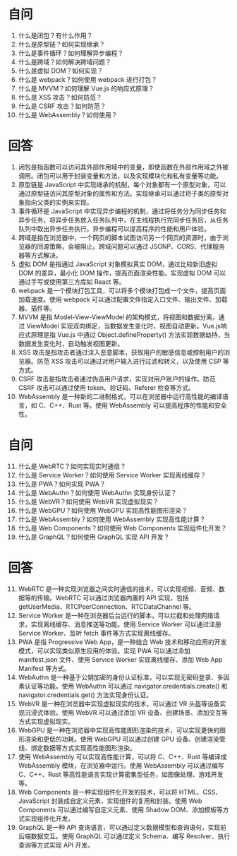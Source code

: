 # 自问

1. 什么是闭包？有什么作用？
2. 什么是原型链？如何实现继承？
3. 什么是事件循环？如何理解异步编程？
4. 什么是跨域？如何解决跨域问题？
5. 什么是虚拟 DOM？如何实现？
6. 什么是 webpack？如何使用 webpack 进行打包？
7. 什么是 MVVM？如何理解 Vue.js 的响应式原理？
8. 什么是 XSS 攻击？如何防范？
9. 什么是 CSRF 攻击？如何防范？
10. 什么是 WebAssembly？如何使用？

# 回答
1. 闭包是指函数可以访问其外部作用域中的变量，即使函数在外部作用域之外被调用。闭包可以用于封装变量和方法，以及实现模块化和私有变量等功能。
2. 原型链是 JavaScript 中实现继承的机制，每个对象都有一个原型对象，可以通过原型链访问其原型对象的属性和方法。实现继承可以通过将子类的原型对象指向父类的实例来实现。
3. 事件循环是 JavaScript 中实现异步编程的机制，通过将任务分为同步任务和异步任务，将异步任务放入任务队列中，在主线程执行完同步任务后，从任务队列中取出异步任务执行。异步编程可以提高程序的性能和用户体验。
4. 跨域是指在浏览器中，一个网页的脚本试图访问另一个网页的资源时，由于浏览器的同源策略，会被阻止。跨域问题可以通过 JSONP、CORS、代理服务器等方式解决。
5. 虚拟 DOM 是指通过 JavaScript 对象模拟真实 DOM，通过比较新旧虚拟 DOM 的差异，最小化 DOM 操作，提高页面渲染性能。实现虚拟 DOM 可以通过手写或使用第三方库如 React 等。
6. webpack 是一个模块打包工具，可以将多个模块打包成一个文件，提高页面加载速度。使用 webpack 可以通过配置文件指定入口文件、输出文件、加载器、插件等。
7. MVVM 是指 Model-View-ViewModel 的架构模式，将视图和数据分离，通过 ViewModel 实现双向绑定，当数据发生变化时，视图自动更新。Vue.js响应式原理是指 Vue.js 中通过 Object.defineProperty() 方法实现数据劫持，当数据发生变化时，自动触发视图更新。
8. XSS 攻击是指攻击者通过注入恶意脚本，获取用户的敏感信息或控制用户的浏览器。防范 XSS 攻击可以通过对用户输入进行过滤和转义，以及使用 CSP 等方式。 
9. CSRF 攻击是指攻击者通过伪造用户请求，实现对用户账户的操作。防范 CSRF 攻击可以通过使用 token、验证码、Referer 检查等方式。
10. WebAssembly 是一种新的二进制格式，可以在浏览器中运行高性能的编译语言，如 C、C++、Rust 等。使用 WebAssembly 可以提高程序的性能和安全性。


# 自问

11. 什么是 WebRTC？如何实现实时通信？
12. 什么是 Service Worker？如何使用 Service Worker 实现离线缓存？
13. 什么是 PWA？如何实现 PWA？
14. 什么是 WebAuthn？如何使用 WebAuthn 实现身份认证？
15. 什么是 WebVR？如何使用 WebVR 实现虚拟现实？
16. 什么是 WebGPU？如何使用 WebGPU 实现高性能图形渲染？
18. 什么是 WebAssembly？如何使用 WebAssembly 实现高性能计算？
19. 什么是 Web Components？如何使用 Web Components 实现组件化开发？
20. 什么是 GraphQL？如何使用 GraphQL 实现 API 开发？


# 回答
11. WebRTC 是一种实现浏览器之间实时通信的技术，可以实现视频、音频、数据等的传输。WebRTC 可以通过浏览器内置的 API 实现，包括 getUserMedia、RTCPeerConnection、RTCDataChannel 等。
12. Service Worker 是一种在浏览器后台运行的脚本，可以拦截和处理网络请求，实现离线缓存、消息推送等功能。使用 Service Worker 可以通过注册 Service Worker、监听 fetch 事件等方式实现离线缓存。
13. PWA 是指 Progressive Web App，是一种结合 Web 技术和移动应用的开发模式，可以实现类似原生应用的体验。实现 PWA 可以通过添加 manifest.json 文件、使用 Service Worker 实现离线缓存、添加 Web App Manifest 等方式。
14. WebAuthn 是一种基于公钥加密的身份认证标准，可以实现无密码登录、多因素认证等功能。使用 WebAuthn 可以通过 navigator.credentials.create() 和 navigator.credentials.get() 方法实现身份认证。
15. WebVR 是一种在浏览器中实现虚拟现实的技术，可以通过 VR 头盔等设备实现沉浸式体验。使用 WebVR 可以通过添加 VR 设备、创建场景、添加交互等方式实现虚拟现实。
16. WebGPU 是一种在浏览器中实现高性能图形渲染的技术，可以实现更快的图形渲染和更低的功耗。使用 WebGPU 可以通过创建 GPU 设备、创建渲染管线、绑定数据等方式实现高性能图形渲染。
18. 使用 WebAssembly 可以实现高性能计算，可以将 C、C++、Rust 等编译成 WebAssembly 模块，在浏览器中运行。使用 WebAssembly 可以通过编写 C、C++、Rust 等高性能语言实现计算密集型任务，如图像处理、游戏开发等。
19. Web Components 是一种实现组件化开发的技术，可以将 HTML、CSS、JavaScript 封装成自定义元素，实现组件的复用和封装。使用 Web Components 可以通过编写自定义元素、使用 Shadow DOM、添加模板等方式实现组件化开发。
20. GraphQL 是一种 API 查询语言，可以通过定义数据模型和查询语句，实现前后端数据交互。使用 GraphQL 可以通过定义 Schema、编写 Resolver、执行查询等方式实现 API 开发。
